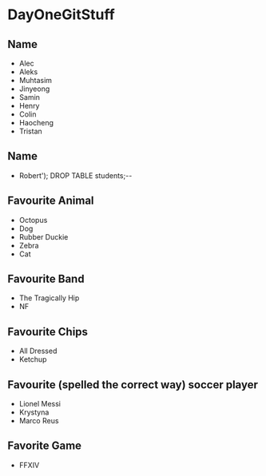 # DayOneGitStuff

## Name
- Alec
- Aleks
- Muhtasim
- Jinyeong
- Samin 
- Henry
- Colin
- Haocheng
- Tristan

## Name
- Robert'); DROP TABLE students;--

## Favourite Animal
- Octopus
- Dog
- Rubber Duckie
- Zebra
- Cat


## Favourite Band 
- The Tragically Hip
- NF 

## Favourite Chips
- All Dressed
- Ketchup

## Favourite (spelled the correct way) soccer player
- Lionel Messi
- Krystyna
- Marco Reus

## Favorite Game
- FFXIV
